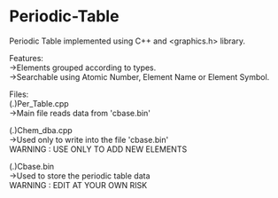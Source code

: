 # Periodic-Table  

Periodic Table implemented using C++ and &lt;graphics.h> library.  

Features:  
->Elements grouped according to types.  
->Searchable using Atomic Number, Element Name or Element Symbol.  

Files:  
(.)Per_Table.cpp  
  ->Main file reads data from 'cbase.bin'  
    
(.)Chem_dba.cpp  
  ->Used only to write into the file 'cbase.bin'  
  WARNING : USE ONLY TO ADD NEW ELEMENTS  

(.)Cbase.bin  
 ->Used to store the periodic table data  
 WARNING : EDIT AT YOUR OWN RISK  
